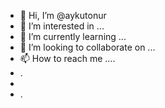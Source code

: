 - 👋 Hi, I’m @aykutonur
- 👀 I’m interested in ...
- 🌱 I’m currently learning ...
- 💞️ I’m looking to collaborate on ...
- 📫 How to reach me ....
- .
- 
- .

<!---
aykutonur/aykutonur is a ✨ special ✨ repository because its `README.md` (this file) appears on your GitHub profile.
You can click the Preview link to take a look at your changes.
--->
